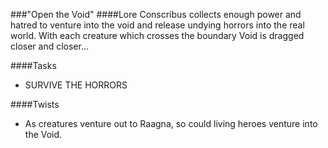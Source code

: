 ###"Open the Void"
####Lore
  Conscribus collects enough power and hatred to venture into the void
  and release undying horrors into the real world. With each creature
  which crosses the boundary Void is dragged closer and closer...

####Tasks
  * SURVIVE THE HORRORS

####Twists
  * As creatures venture out to Raagna, so could living heroes venture
  into the Void.

